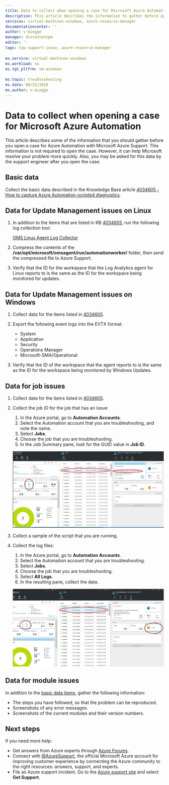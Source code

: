 ```yaml
---
title: Data to collect when opening a case for Microsoft Azure Automation | Microsoft Docs
description: This article describes the information to gather before opening a case for Azure Automation with Microsoft Azure Support.
services: virtual-machines-windows, azure-resource-manager
documentationcenter: ''
author: v-miegge
manager: dcscontentpm
editor: ''
tags: top-support-issue, azure-resource-manager

ms.service: virtual-machines-windows
ms.workload: na
ms.tgt_pltfrm: vm-windows

ms.topic: troubleshooting
ms.date: 09/23/2019
ms.author: v-miegge
---
```


# Data to collect when opening a case for Microsoft Azure Automation

This article describes some of the information that you should gather before you open a case for Azure Automation with Microsoft Azure Support. This information is not required to open the case. However, it can help Microsoft resolve your problem more quickly. Also, you may be asked for this data by the support engineer after you open the case.

## Basic data

Collect the basic data described in the Knowledge Base article [4034605 - How to capture Azure Automation-scripted diagnostics](https://support.microsoft.com/help/4034605/how-to-capture-azure-automation-scripted-diagnostics).

## Data for Update Management issues on Linux

1. In addition to the items that are listed in KB [4034605](https://support.microsoft.com/help/4034605/how-to-capture-azure-automation-scripted-diagnostics), run the following log collection tool:

   [OMS Linux Agent Log Collector](https://github.com/Microsoft/OMS-Agent-for-Linux/blob/master/tools/LogCollector/OMS_Linux_Agent_Log_Collector.md)
 
2. Compress the contents of the **/var/opt/microsoft/omsagent/run/automationworker/** folder, then send the compressed file to Azure Support.
 
3. Verify that the ID for the workspace that the Log Analytics agent for Linux reports to is the same as the ID for the workspace being monitored for updates.

## Data for Update Management issues on Windows

1. Collect data for the items listed in [4034605](https://support.microsoft.com/help/4034605/how-to-capture-azure-automation-scripted-diagnostics).

2. Export the following event logs into the EVTX format:

   * System
   * Application
   * Security
   * Operations Manager
   * Microsoft-SMA/Operational

3. Verify that the ID of the workspace that the agent reports to is the same as the ID for the workspace being monitored by Windows Updates.

## Data for job issues

1. Collect data for the items listed in [4034605](https://support.microsoft.com/help/4034605/how-to-capture-azure-automation-scripted-diagnostics).

2. Collect the job ID for the job that has an issue:

   1. In the Azure portal, go to **Automation Accounts**.
   2. Select the Automation account that you are troubleshooting, and note the name.
   3. Select **Jobs**.
   4. Choose the job that you are troubleshooting.
   5. In the Job Summary pane, look for the GUID value in **Job ID**.

   ![Job ID within Job Summary Pane](media/collect-data-microsoft-azure-automation-case/job-summary-job-id.png)

3. Collect a sample of the script that you are running.

4. Collect the log files:

   1. In the Azure portal, go to **Automation Accounts**.
   2. Select the Automation account that you are troubleshooting.
   3. Select **Jobs**.
   4. Choose the job that you are troubleshooting.
   5. Select **All Logs**.
   6. In the resulting pane, collect the data.

   ![Data listed under All Logs](media/collect-data-microsoft-azure-automation-case/all-logs-data.png)

## Data for module issues

In addition to the [basic data items](#basic-data), gather the following information:

* The steps you have followed, so that the problem can be reproduced.
* Screenshots of any error messages.
* Screenshots of the current modules and their version numbers.

## Next steps

If you need more help:

* Get answers from Azure experts through [Azure Forums](https://azure.microsoft.com/support/forums/).
* Connect with [@AzureSupport](https://twitter.com/azuresupport), the official Microsoft Azure account for improving customer experience by connecting the Azure community to the right resources: answers, support, and experts.
* File an Azure support incident. Go to the [Azure support site](https://azure.microsoft.com/support/options/) and select **Get Support**.
